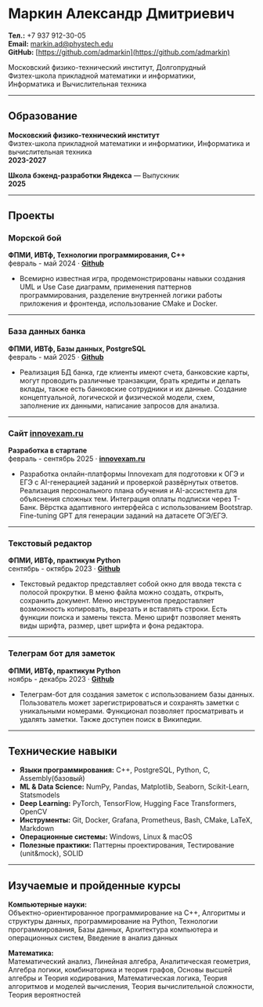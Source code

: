 # Маркин Александр Дмитриевич

**Тел.:** +7 937 912-30-05  
**Email:** [markin.ad@phystech.edu](mailto:markin.ad@phystech.edu)  
**GitHub:** [https://github.com/admarkin](https://github.com/admarkin)  

Московский физико-технический институт, Долгопрудный  
Физтех-школа прикладной математики и информатики,  
Информатика и Вычислительная техника

---

## Образование

**Московский физико-технический институт**  
Физтех-школа прикладной математики и информатики, Информатика и вычислительная техника  
**2023-2027**

**Школа бэкенд-разработки Яндекса** — Выпускник  
**2025**

---

## Проекты

### Морской бой
**ФПМИ, ИВТф, Технологии программирования, C++**  
февраль - май 2024 · **[Github](https://github.com/admarkin/sea_battle)**  
- Всемирно известная игра, продемонстрированы навыки создания UML и Use Case диаграмм, применения паттернов программирования, разделение внутренней логики работы приложения и фронтенда, использование CMake и Docker.

---

### База данных банка
**ФПМИ, ИВТф, Базы данных, PostgreSQL**  
февраль - май 2025 · **[Github](https://github.com/admarkin/bank_db)**  
- Реализация БД банка, где клиенты имеют счета, банковские карты, могут проводить различные транзакции, брать кредиты и делать вклады, также есть банковские сотрудники и их данные. Создание концептуальной, логической и физической модели, схем, заполнение их данными, написание запросов для анализа.

---

### Сайт [innovexam.ru](https://innovexam.ru)
**Разработка в стартапе**  
февраль - сентябрь 2025 · **[innovexam.ru](https://innovexam.ru)**  
- Разработка онлайн-платформы Innovexam для подготовки к ОГЭ и ЕГЭ с AI-генерацией заданий и проверкой развёрнутых ответов. Реализация персонального плана обучения и AI-ассистента для объяснения сложных тем. Интеграция оплаты подписки через Т-Банк. Вёрстка адаптивного интерфейса с использованием Bootstrap. Fine-tuning GPT для генерации заданий на датасете ОГЭ/ЕГЭ.

---

### Текстовый редактор
**ФПМИ, ИВТф, практикум Python**  
сентябрь - октябрь 2023 · **[Github](https://github.com/admarkin/editor_of_text)**  
- Текстовый редактор представляет собой окно для ввода текста с полосой прокрутки. В меню файла можно создать, открыть, сохранить документ. Меню инструментов предоставляет возможность копировать, вырезать и вставлять строки. Есть функции поиска и замены текста. Меню шрифт позволяет менять виды шрифта, размер, цвет шрифта и фона редактора.

---

### Телеграм бот для заметок
**ФПМИ, ИВТф, практикум Python**  
ноябрь - декабрь 2023 · **[Github](https://github.com/admarkin/notes_bot)**  
- Телеграм-бот для создания заметок с использованием базы данных. Пользователь может зарегистрироваться и сохранять заметки с уникальными номерами. Функционал позволяет просматривать и удалять заметки. Также доступен поиск в Википедии.

---

## Технические навыки

- **Языки программирования:** C++, PostgreSQL, Python, C, Assembly(базовый)  
- **ML & Data Science:** NumPy, Pandas, Matplotlib, Seaborn, Scikit-Learn, Statsmodels  
- **Deep Learning:** PyTorch, TensorFlow, Hugging Face Transformers, OpenCV  
- **Инструменты:** Git, Docker, Grafana, Prometheus, Bash, CMake, LaTeX, Markdown  
- **Операционные системы:** Windows, Linux & macOS  
- **Полезные практики:** Паттерны проектирования, Тестирование (unit&mock), SOLID

---

## Изучаемые и пройденные курсы

**Компьютерные науки:**  
Объектно-ориентированное программирование на C++, Алгоритмы и структуры данных, программирование на Python, Технологии программирования, Базы данных, Архитектура компьютера и операционных систем, Введение в анализ данных

**Математика:**  
Математический анализ, Линейная алгебра, Аналитическая геометрия, Алгебра логики, комбинаторика и теория графов, Основы высшей алгебры и Теория кодирования, Математическая логика, Теория алгоритмов и моделей вычисления, Теория вычислительной сложности, Теория вероятностей
